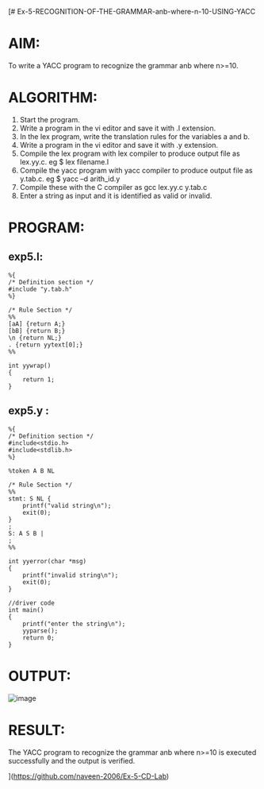 [# Ex-5-RECOGNITION-OF-THE-GRAMMAR-anb-where-n-10-USING-YACC

# AIM:
To write a YACC program to recognize the grammar anb where n>=10.
# ALGORITHM:
1.	Start the program.
2.	Write a program in the vi editor and save it with .l extension.
3.	In the lex program, write the translation rules for the variables a and b.
4.	Write a program in the vi editor and save it with .y extension.
5.	Compile the lex program with lex compiler to produce output file as lex.yy.c. eg $ lex filename.l
6.	Compile the yacc program with yacc compiler to produce output file as y.tab.c. eg $ yacc –d arith_id.y
7.	Compile these with the C compiler as gcc lex.yy.c y.tab.c
8.	Enter a string as input and it is identified as valid or invalid.
# PROGRAM:
## exp5.l:
```
%{
/* Definition section */
#include "y.tab.h"
%}

/* Rule Section */
%%
[aA] {return A;}
[bB] {return B;}
\n {return NL;}
. {return yytext[0];}
%%

int yywrap()
{
    return 1;
}
```
## exp5.y :
```
%{
/* Definition section */
#include<stdio.h>
#include<stdlib.h>
%}

%token A B NL

/* Rule Section */
%%
stmt: S NL { 
    printf("valid string\n");
    exit(0); 
}
;
S: A S B |
;
%%

int yyerror(char *msg)
{
    printf("invalid string\n"); 
    exit(0);
}

//driver code 
int main()
{
    printf("enter the string\n"); 
    yyparse();
    return 0;
}
```
# OUTPUT:
![image](https://github.com/user-attachments/assets/0b26b13b-c64b-48c1-95cc-e129f60e3e97)



# RESULT:
The YACC program to recognize the grammar anb where n>=10 is executed successfully and the output is verified.
 

](https://github.com/naveen-2006/Ex-5-CD-Lab)
